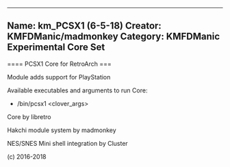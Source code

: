 -----------------------
Name: km_PCSX1 (6-5-18)
Creator: KMFDManic/madmonkey
Category: KMFDManic Experimental Core Set
-----------------------
==== PCSX1 Core for RetroArch ===

Module adds support for PlayStation

Available executables and arguments to run Core:
- /bin/pcsx1 <rom> <clover_args>

Core by libretro

Hakchi module system by madmonkey

NES/SNES Mini shell integration by Cluster

(c) 2016-2018
